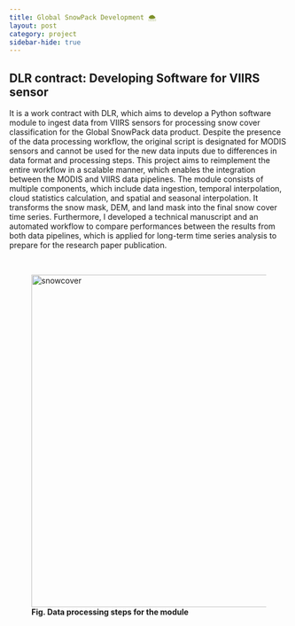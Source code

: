 ```yaml
---
title: Global SnowPack Development 🌨️
layout: post
category: project
sidebar-hide: true
---
```


## DLR contract: Developing Software for VIIRS sensor

It is a work contract with DLR, which aims to develop a Python software module to ingest data from VIIRS sensors for processing snow cover classification for the Global SnowPack data product. Despite the presence of the data processing workflow, the original script is designated for MODIS sensors and cannot be used for the new data inputs due to differences in data format and processing steps. This project aims to reimplement the entire workflow in a scalable manner, which enables the integration between the MODIS and VIIRS data pipelines. The module consists of multiple components, which include data ingestion, temporal interpolation, cloud statistics calculation, and spatial and seasonal interpolation. It transforms the snow mask, DEM, and land mask into the final snow cover time series. Furthermore, I developed a technical manuscript and an automated workflow to compare performances between the results from both data pipelines, which is applied for long-term time series analysis to prepare for the research paper publication. 

<br>

<figure>
	<img src="{{ 'assets/images/gspworkflow.jpg' | relative_url }}" alt="snowcover"  width="600" />
	<figcaption><b>Fig. Data processing steps for the module</b></figcaption>
</figure>

<br>

<span class="image left"><img src="{{ 'assets/images/snowcover.jpg' | relative_url }}" alt="" /></span>



